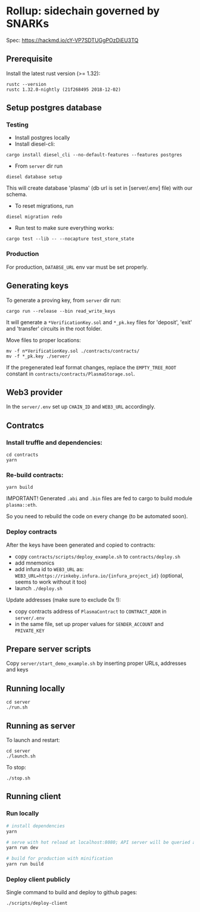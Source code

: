 # Rollup: sidechain governed by SNARKs

Spec: https://hackmd.io/cY-VP7SDTUGgPOzDiEU3TQ

## Prerequisite

Install the latest rust version (>= 1.32):

```
rustc --version
rustc 1.32.0-nightly (21f268495 2018-12-02)
```

## Setup postgres database

### Testing

- Install postgres locally
- Install diesel-cli:

```cargo install diesel_cli --no-default-features --features postgres```

- From `server` dir run

```diesel database setup```

This will create database 'plasma' (db url is set in [server/.env] file) with our schema.

- To reset migrations, run

```diesel migration redo```

- Run test to make sure everything works:

```cargo test --lib -- --nocapture test_store_state```

### Production

For production, `DATABSE_URL` env var must be set properly.

## Generating keys

To generate a proving key, from `server` dir run:

```
cargo run --release --bin read_write_keys
```

It will generate a `*VerificationKey.sol` and `*_pk.key` files for 'deposit', 'exit' and 'transfer' circuits in the root folder.

Move files to proper locations:

```shell
mv -f n*VerificationKey.sol ./contracts/contracts/
mv -f *_pk.key ./server/
```

If the pregenerated leaf format changes, replace the `EMPTY_TREE_ROOT` constant in `contracts/contracts/PlasmaStorage.sol`.

## Web3 provider

In the `server/.env` set up `CHAIN_ID` and `WEB3_URL` accordingly.

## Contratcs

### Install truffle and dependencies:

```
cd contracts
yarn
```

### Re-build contracts:

```
yarn build
```

IMPORTANT! Generated `.abi` and `.bin` files are fed to cargo to build module `plasma::eth`. 

So you need to rebuild the code on every change (to be automated soon).

### Deploy contracts

After the keys have been generated and copied to contracts:

- copy `contracts/scripts/deploy_example.sh` to `contracts/deploy.sh`
- add mnemonics
- add infura id to `WEB3_URL` as: `WEB3_URL=https://rinkeby.infura.io/{infura_project_id}` (optional, seems to work without it too)
- launch `./deploy.sh`

Update addresses (make sure to exclude 0x !):

- copy contracts address of `PlasmaContract` to `CONTRACT_ADDR` in `server/.env` 
- in the same file, set up proper values for `SENDER_ACCOUNT` and `PRIVATE_KEY`

## Prepare server scripts

Copy `server/start_demo_example.sh` by inserting proper URLs, addresses and keys

## Running locally

```shell
cd server
./run.sh
```

## Running as server

To launch and restart:

```shell
cd server
./launch.sh
```

To stop:

```shell
./stop.sh
```

## Running client

### Run locally

``` bash
# install dependencies
yarn

# serve with hot reload at localhost:8080; API server will be queried at localhost:3000
yarn run dev

# build for production with minification
yarn run build
```

### Deploy client publicly

Single command to build and deploy to github pages:

```
./scripts/deploy-client
```
